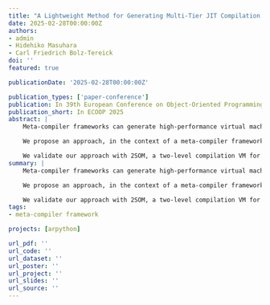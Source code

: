 ```yaml
---
title: "A Lightweight Method for Generating Multi-Tier JIT Compilation Virtual Machine in a Meta-Tracing Compiler Framework"
date: 2025-02-28T00:00:00Z
authors:
- admin
- Hidehiko Masuhara
- Carl Friedrich Bolz-Tereick
doi: ''
featured: true

publicationDate: '2025-02-28T00:00:00Z'

publication_types: ['paper-conference']
publication: In 39th European Conference on Object-Oriented Programming
publication_short: In ECOOP 2025
abstract: |
    Meta-compiler frameworks can generate high-performance virtual machines (VMs) from interpreter definitions. Despite the success of frameworks such as RPython and Graal/Truffle, creating multi-tier JIT compilation VMs within these frameworks remains challenging. Traditional high-performance VMs address this by using multiple compilers that are optimized for different trade-offs between compilation speed and code quality. Replicating this structure in meta-compiler frameworks, however, involves substantial development effort.

    We propose an approach, in the context of a meta-compiler framework, to adding a lightweight compiler that takes a different compilation strategy from an existing heavyweight compiler without requiring a new JIT compiler backend. By treating interpreter definitions as not only specifications for language semantics but also as compilation strategies, our approach enables RPython to generate the essential components for a multi-tier JIT compilation VM.

    We validate our approach with 2SOM, a two-level compilation VM for Simple Object Machine. 2SOM incorporates two JIT compilers: a tier-1 threaded code generator that quickly produces subroutine threaded code for warm-up phase, and tier-2 tracing JIT compiler that optimizes frequently executed loops. Our performance evaluation, using a program with a realistic workload, showed that 2SOM improved warm-up performance by 15\% from an RPython-based VM in compensation for a peak performance reduction of merely 5\%.
summary: |
    Meta-compiler frameworks can generate high-performance virtual machines (VMs) from interpreter definitions. Despite the success of frameworks such as RPython and Graal/Truffle, creating multi-tier JIT compilation VMs within these frameworks remains challenging. Traditional high-performance VMs address this by using multiple compilers that are optimized for different trade-offs between compilation speed and code quality. Replicating this structure in meta-compiler frameworks, however, involves substantial development effort.

    We propose an approach, in the context of a meta-compiler framework, to adding a lightweight compiler that takes a different compilation strategy from an existing heavyweight compiler without requiring a new JIT compiler backend. By treating interpreter definitions as not only specifications for language semantics but also as compilation strategies, our approach enables RPython to generate the essential components for a multi-tier JIT compilation VM.

    We validate our approach with 2SOM, a two-level compilation VM for Simple Object Machine. 2SOM incorporates two JIT compilers: a tier-1 threaded code generator that quickly produces subroutine threaded code for warm-up phase, and tier-2 tracing JIT compiler that optimizes frequently executed loops. Our performance evaluation, using a program with a realistic workload, showed that 2SOM improved warm-up performance by 15\% from an RPython-based VM in compensation for a peak performance reduction of merely 5\%.
tags:
- meta-compiler framework

projects: [arpython]

url_pdf: ''
url_code: ''
url_dataset: ''
url_poster: ''
url_project: ''
url_slides: ''
url_source: ''
---
```


<!-- {{% callout note %}} -->
<!-- ECOOP is Europe’s longest-standing annual Programming Languages conference, bringing together researchers, practitioners, and students to share their ideas and experiences in all topics related to programming languages, software development, systems and applications. -->
<!-- {{% /callout %}} -->
